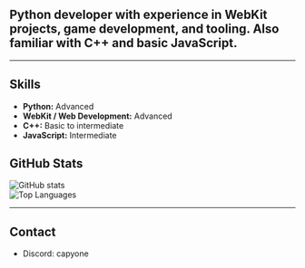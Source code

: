 
## Python developer with experience in WebKit projects, game development, and tooling. Also familiar with C++ and basic JavaScript.  

---

## Skills

- **Python:** Advanced
- **WebKit / Web Development:** Advanced
- **C++:** Basic to intermediate
- **JavaScript:** Intermediate

## GitHub Stats

![GitHub stats](https://github-readme-stats.vercel.app/api?username=CapyOneYT&show_icons=true&theme=tokyonight)  
![Top Languages](https://github-readme-stats.vercel.app/api/top-langs/?username=CapyOneYT&layout=compact&theme=tokyonight)  

---

## Contact
- Discord: capyone
